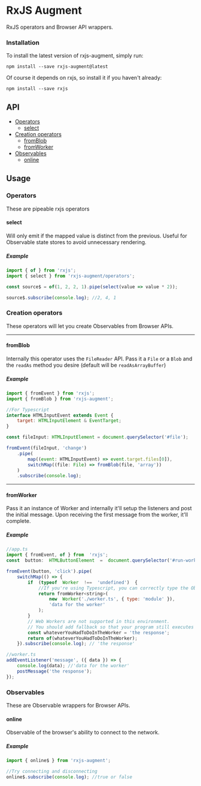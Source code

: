 # RxJS Augment

RxJS operators and Browser API wrappers.

### Installation

To install the latest version of rxjs-augment, simply run:

```
npm install --save rxjs-augment@latest
```

Of course it depends on rxjs, so install it if you haven't already:

```
npm install --save rxjs
```

## API

-   [Operators](#operators)
    -   [select](#select)
-   [Creation operators](#creation-operators)
    -   [fromBlob](#fromblob)
    -   [fromWorker](#fromworker)
-   [Observables](#observables)
    -   [online](#online)

## Usage

### Operators

These are pipeable rxjs operators

#### select

Will only emit if the mapped value is distinct from the previous. Useful for Observable state stores to avoid unnecessary rendering.

##### Example

```javascript
import { of } from 'rxjs';
import { select } from 'rxjs-augment/operators';

const source$ = of(1, 2, 2, 1).pipe(select(value => value * 2));

source$.subscribe(console.log); //2, 4, 1
```

### Creation operators

These operators will let you create Observables from Browser APIs.

---

#### fromBlob

Internally this operator uses the `FileReader` API. Pass it a `File` or a `Blob` and the `readAs` method you desire (default will be `readAsArrayBuffer`)

##### Example

```javascript
import { fromEvent } from 'rxjs';
import { fromBlob } from 'rxjs-augment';

//For Typescript
interface HTMLInputEvent extends Event {
    target: HTMLInputElement & EventTarget;
}

const fileInput: HTMLInputElement = document.querySelector('#file');

fromEvent(fileInput, 'change')
    .pipe(
        map((event: HTMLInputEvent) => event.target.files[0]),
        switchMap((file: File) => fromBlob(file, 'array'))
    )
    .subscribe(console.log);
```

---

#### fromWorker

Pass it an instance of Worker and internally it'll setup the listeners and post the initial message. Upon receiving the first message from the worker, it'll complete.

##### Example

```javascript
//app.ts
import { fromEvent, of } from  'rxjs';
const  button:  HTMLButtonElement  =  document.querySelector('#run-worker');

fromEvent(button, 'click').pipe(
	switchMap(() => {
		if  (typeof  Worker  !==  'undefined')  {
			//If you're using Typescript, you can correctly type the Observable:
			return fromWorker<string>(
				new  Worker('./worker.ts', { type: 'module' }),
				'data for the worker'
			);
		}
		// Web Workers are not supported in this environment.
		// You should add fallback so that your program still executes correctly.
		const whateverYouHadToDoInTheWorker = 'the response';
		return of(whateverYouHadToDoInTheWorker);
	}).subscribe(console.log); // 'the response'

//worker.ts
addEventListener('message', ({ data }) => {
	console.log(data); //'data for the worker'
	postMessage('the response');
});
```

### Observables

These are Observable wrappers for Browser APIs.

#### online

Observable of the browser's ability to connect to the network.

##### Example

```javascript
import { online$ } from 'rxjs-augment';

//Try connecting and disconnecting
online$.subscribe(console.log); //true or false
```

